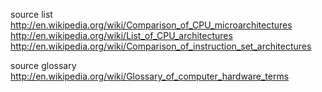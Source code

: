 
source list
  http://en.wikipedia.org/wiki/Comparison_of_CPU_microarchitectures
  http://en.wikipedia.org/wiki/List_of_CPU_architectures
  http://en.wikipedia.org/wiki/Comparison_of_instruction_set_architectures

source glossary
  http://en.wikipedia.org/wiki/Glossary_of_computer_hardware_terms
